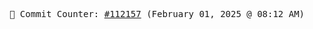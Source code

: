 <p align="center">
    <samp>
        📮 Commit Counter: <a href="https://github.com/Javascript-void0/Javascript-void0/commits/main">#112157</a> (February 01, 2025 @ 08:12 AM)
    </samp>
</p>